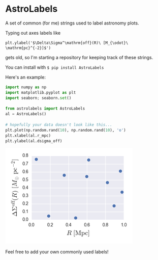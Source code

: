 # AstroLabels
A set of common (for me) strings used to label astronomy plots. 

Typing out axes labels like 
```
plt.ylabel('$\Delta\Sigma^\mathrm{off}(R)\ [M_{\odot}\ \mathrm{pc}^{-2}]$')
```
gets old, so I'm starting a repository for keeping track of these strings. 

You can install with `$ pip install AstroLabels`

Here's an example:
```python
import numpy as np
import matplotlib.pyplot as plt
import seaborn; seaborn.set()

from astrolabels import AstroLabels
al = AstroLabels()

# hopefully your data doesn't look like this...
plt.plot(np.random.rand(10), np.random.rand(10), 'o')
plt.xlabel(al.r_mpc)
plt.ylabel(al.dsigma_off)
```
![sample plot](./images/sample_plot.png)

Feel free to add your own commonly used labels!
